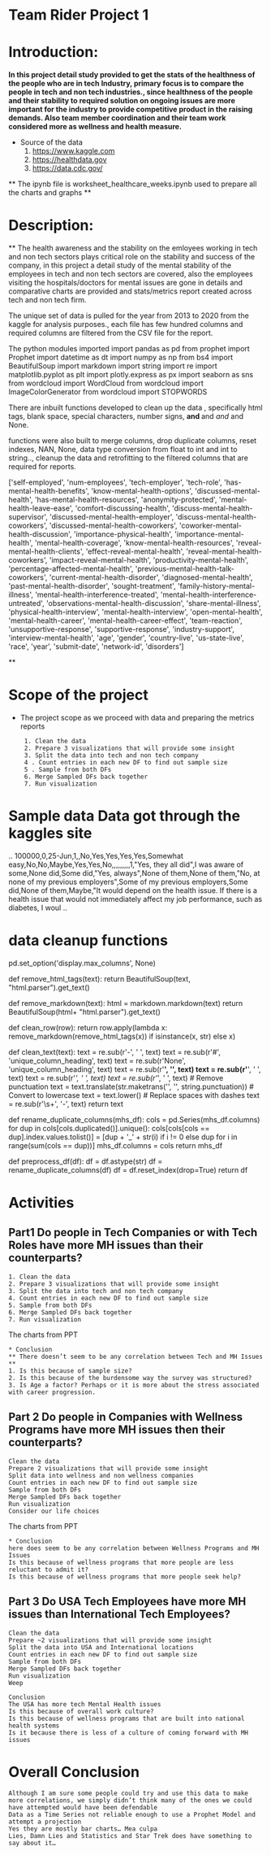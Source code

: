 # Team Rider Project 1

# Introduction:

**In this project detail study provided to get the stats of the healthness of the people who are in tech Industry, primary focus is to compare the people in tech and non tech industries., since healthness of the people and their stability to required solution on ongoing issues are more important for the industry to provide competitive product in the raising demands. Also team member coordination and their team work considered more as wellness and health measure.**

* Source of the data
    1. https://www.kaggle.com
    2. https://healthdata.gov
    3. https://data.cdc.gov/
    
** The ipynb file is worksheet_healthcare_weeks.ipynb used to prepare all the charts and graphs **    
    
# Description:

** The health awareness and the stability on the emloyees working in tech and non tech sectors plays critical role on the stability and success of the company, in this project a detail study of the mental stability of the employees in tech and non tech sectors are covered, also the employees visiting the hospitals/doctors for mental issues are gone in details and comparative charts are provided and stats/metrics report created across tech and non tech firm.

The unique set of data is pulled for the year from 2013 to 2020 from the kaggle for analysis purposes., each file has few hundred columns and required columns are filtered from the CSV file for the report.


The python modules imported
import pandas as pd
from prophet import Prophet
import datetime as dt
import numpy as np
from bs4 import BeautifulSoup
import markdown
import string
import re
import matplotlib.pyplot as plt
import plotly.express as px
import seaborn as sns
from wordcloud import WordCloud
from wordcloud import ImageColorGenerator
from wordcloud import STOPWORDS

There are inbuilt functions developed to clean up the data , specifically html tags, blank space, special characters, number signs, <strong> and </strong> and <em> and </em> and None.

functions were also built to merge columns, drop duplicate columns, reset indexes, NAN, None, data type conversion from float to int and int to string.., cleanup the data and retrofitting to the filtered columns that are required for reports.


['self-employed', 'num-employees', 'tech-employer', 'tech-role', 'has-mental-health-benefits', 'know-mental-health-options', 'discussed-mental-health', 'has-mental-health-resources', 'anonymity-protected', 'mental-health-leave-ease', 'comfort-discussing-health', 'discuss-mental-health-supervisor', 'discussed-mental-health-employer', 'discuss-mental-health-coworkers', 'discussed-mental-health-coworkers', 'coworker-mental-health-discussion', 'importance-physical-health', 'importance-mental-health', 'mental-health-coverage', 'know-mental-health-resources', 'reveal-mental-health-clients', 'effect-reveal-mental-health', 'reveal-mental-health-coworkers', 'impact-reveal-mental-health', 'productivity-mental-health', 'percentage-affected-mental-health', 'previous-mental-health-talk-coworkers', 'current-mental-health-disorder', 'diagnosed-mental-health', 'past-mental-health-disorder', 'sought-treatment', 'family-history-mental-illness', 'mental-health-interference-treated', 'mental-health-interference-untreated', 'observations-mental-health-discussion', 'share-mental-illness', 'physical-health-interview', 'mental-health-interview', 'open-mental-health', 'mental-health-career', 'mental-health-career-effect', 'team-reaction', 'unsupportive-response', 'supportive-response', 'industry-support', 'interview-mental-health', 'age', 'gender', 'country-live', 'us-state-live', 'race', 'year', 'submit-date', 'network-id', 'disorders']      

** 

# Scope of the project

*  The project scope as we proceed with data and preparing the metrics reports

        1. Clean the data
        2. Prepare 3 visualizations that will provide some insight
        3. Split the data into tech and non tech company
        4 . Count entries in each new DF to find out sample size
        5 . Sample from both DFs
        6. Merge Sampled DFs back together
        7. Run visualization



# Sample data Data got through the kaggles site

..
100000,0,25-Jun,1,,No,Yes,Yes,Yes,Yes,Somewhat easy,No,No,Maybe,Yes,Yes,No,,,,,,,,,1,"Yes, they all did",I was aware of some,None did,Some did,"Yes, always",None of them,None of them,"No, at none of my previous employers",Some of my previous employers,Some did,None of them,Maybe,"It would depend on the health issue. If there is a health issue that would not immediately affect my job performance, such as diabetes, I woul
..


# data cleanup functions


pd.set_option('display.max_columns', None)

def remove_html_tags(text):
    return BeautifulSoup(text, "html.parser").get_text()


def remove_markdown(text):
    html = markdown.markdown(text)
    return BeautifulSoup(html+ "html.parser").get_text()

def clean_row(row):
    return row.apply(lambda x: remove_markdown(remove_html_tags(x)) if isinstance(x, str) else x)

def clean_text(text):
    text = re.sub(r'-', ' ', text)
    text = re.sub(r'#', 'unique_column_heading', text)
    text = re.sub(r'None', 'unique_column_heading', text)
    text = re.sub(r'<strong>', '', text)
    text = re.sub(r'</strong>', ' ', text)
    text = re.sub(r'<em>', ' ', text)
    text = re.sub(r'</em>', ' ', text)
    # Remove punctuation
    text = text.translate(str.maketrans('', '', string.punctuation))
    # Convert to lowercase
    text = text.lower()
    # Replace spaces with dashes
    text = re.sub(r'\s+', '-', text)
    return text

def rename_duplicate_columns(mhs_df):
    cols = pd.Series(mhs_df.columns)
    for dup in cols[cols.duplicated()].unique():
        cols[cols[cols == dup].index.values.tolist()] = [dup + '_' + str(i) if i != 0 else dup for i in range(sum(cols == dup))]
    mhs_df.columns = cols
    return mhs_df

def preprocess_df(df):
    df = df.astype(str)
    df = rename_duplicate_columns(df)
    df = df.reset_index(drop=True)
    return df




# Activities


## Part1  Do people in Tech Companies or with Tech Roles have more MH issues than their counterparts?

    1. Clean the data
    2. Prepare 3 visualizations that will provide some insight
    3. Split the data into tech and non tech company
    4. Count entries in each new DF to find out sample size
    5. Sample from both DFs
    6. Merge Sampled DFs back together
    7. Run visualization

The charts from PPT

    * Conclusion
    ** There doesn’t seem to be any correlation between Tech and MH Issues **
    1. Is this because of sample size?
    2. Is this because of the burdensome way the survey was structured?
    3. Is Age a factor? Perhaps or it is more about the stress associated with career progression.



## Part 2 Do people in Companies with Wellness Programs have more MH issues then their counterparts?
    Clean the data
    Prepare 2 visualizations that will provide some insight
    Split data into wellness and non wellness companies
    Count entries in each new DF to find out sample size
    Sample from both DFs
    Merge Sampled DFs back together
    Run visualization
    Consider our life choices

The charts from PPT

    * Conclusion
    here does seem to be any correlation between Wellness Programs and MH Issues
    Is this because of wellness programs that more people are less reluctant to admit it?
    Is this because of wellness programs that more people seek help?

## Part 3 Do USA Tech Employees have more MH issues than International Tech Employees?

    Clean the data
    Prepare ~2 visualizations that will provide some insight
    Split the data into USA and International locations
    Count entries in each new DF to find out sample size
    Sample from both DFs
    Merge Sampled DFs back together
    Run visualization
    Weep

    Conclusion
    The USA has more tech Mental Health issues
    Is this because of overall work culture?
    Is this because of wellness programs that are built into national health systems
    Is it because there is less of a culture of coming forward with MH issues


# Overall Conclusion

    Although I am sure some people could try and use this data to make more correlations, we simply didn’t think many of the ones we could have attempted would have been defendable
    Data as a Time Series not reliable enough to use a Prophet Model and attempt a projection
    Yes they are mostly bar charts… Mea culpa
    Lies, Damn Lies and Statistics and Star Trek does have something to say about it…
